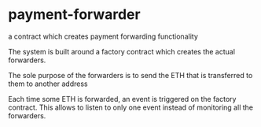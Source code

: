 # payment-forwarder
a contract which creates payment forwarding functionality

The system is built around a factory contract which creates the actual forwarders.

The sole purpose of the forwarders is to send the ETH that is transferred to them to another address

Each time some ETH is forwarded, an event is triggered on the factory contract. This allows to listen to only one event 
instead of monitoring all the forwarders. 